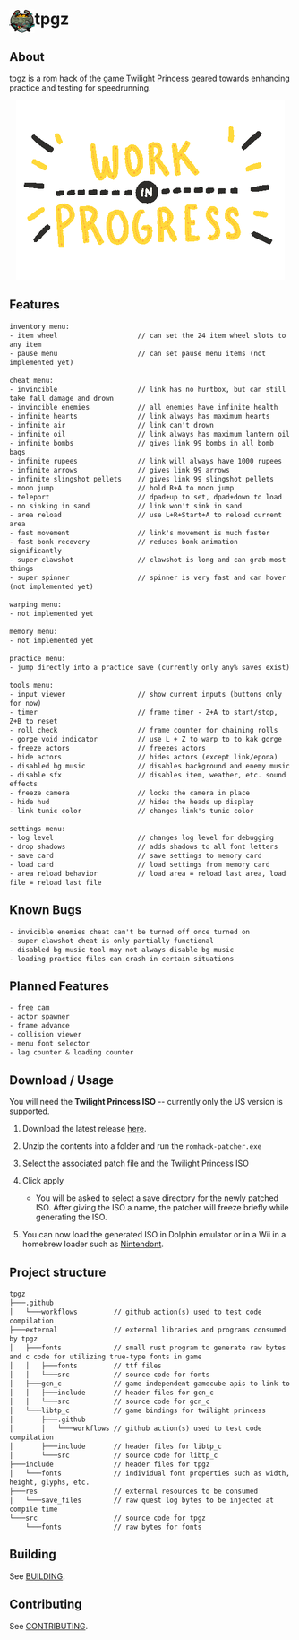 # <img src="./res/icons/icon.jpg" height="42" width="45" align="top"/>tpgz</h1>

## About

tpgz is a rom hack of the game Twilight Princess geared towards enhancing practice and testing for speedrunning. 

<p align="center">
  <img src="./res/icons/giphy.gif?raw=true" />
</p>

## Features

```
inventory menu:
- item wheel                    // can set the 24 item wheel slots to any item
- pause menu                    // can set pause menu items (not implemented yet)

cheat menu:
- invincible                    // link has no hurtbox, but can still take fall damage and drown
- invincible enemies            // all enemies have infinite health
- infinite hearts               // link always has maximum hearts
- infinite air                  // link can't drown
- infinite oil                  // link always has maximum lantern oil
- infinite bombs                // gives link 99 bombs in all bomb bags
- infinite rupees               // link will always have 1000 rupees
- infinite arrows               // gives link 99 arrows
- infinite slingshot pellets    // gives link 99 slingshot pellets
- moon jump                     // hold R+A to moon jump
- teleport                      // dpad+up to set, dpad+down to load 
- no sinking in sand            // link won't sink in sand
- area reload                   // use L+R+Start+A to reload current area
- fast movement                 // link's movement is much faster
- fast bonk recovery            // reduces bonk animation significantly
- super clawshot                // clawshot is long and can grab most things
- super spinner                 // spinner is very fast and can hover (not implemented yet)

warping menu:
- not implemented yet

memory menu:
- not implemented yet

practice menu:
- jump directly into a practice save (currently only any% saves exist)

tools menu:
- input viewer                  // show current inputs (buttons only for now)
- timer                         // frame timer - Z+A to start/stop, Z+B to reset
- roll check                    // frame counter for chaining rolls
- gorge void indicator          // use L + Z to warp to to kak gorge
- freeze actors                 // freezes actors
- hide actors                   // hides actors (except link/epona)
- disabled bg music             // disables background and enemy music
- disable sfx                   // disables item, weather, etc. sound effects
- freeze camera                 // locks the camera in place
- hide hud                      // hides the heads up display
- link tunic color              // changes link's tunic color

settings menu:
- log level                     // changes log level for debugging
- drop shadows                  // adds shadows to all font letters
- save card                     // save settings to memory card
- load card                     // load settings from memory card
- area reload behavior          // load area = reload last area, load file = reload last file
```

## Known Bugs

```
- invicible enemies cheat can't be turned off once turned on
- super clawshot cheat is only partially functional
- disabled bg music tool may not always disable bg music
- loading practice files can crash in certain situations
```


## Planned Features

```
- free cam
- actor spawner
- frame advance
- collision viewer
- menu font selector
- lag counter & loading counter
```

## Download / Usage

You will need the **Twilight Princess ISO** -- currently only the US version is supported.

1. Download the latest release [here](https://github.com/hallcristobal/tpgz/releases).

2. Unzip the contents into a folder and run the `romhack-patcher.exe`

3. Select the associated patch file and the Twilight Princess ISO

4. Click apply

    * You will be asked to select a save directory for the newly patched ISO. After giving the ISO a name, the patcher will freeze briefly while generating the ISO.

5. You can now load the generated ISO in Dolphin emulator or in a Wii in a homebrew loader such as [Nintendont](https://github.com/FIX94/Nintendont).

## Project structure
```
tpgz
├───.github
│   └───workflows         // github action(s) used to test code compilation
├───external              // external libraries and programs consumed by tpgz
│   ├───fonts             // small rust program to generate raw bytes and c code for utilizing true-type fonts in game
│   │   ├───fonts         // ttf files
│   │   └───src           // source code for fonts
│   ├───gcn_c             // game independent gamecube apis to link to
│   │   ├───include       // header files for gcn_c
│   │   └───src           // source code for gcn_c
│   └───libtp_c           // game bindings for twilight princess
│       ├───.github
│       │   └───workflows // github action(s) used to test code compilation
│       ├───include       // header files for libtp_c
│       └───src           // source code for libtp_c
├───include               // header files for tpgz
│   └───fonts             // individual font properties such as width, height, glyphs, etc.
├───res                   // external resources to be consumed
│   └───save_files        // raw quest log bytes to be injected at compile time
└───src                   // source code for tpgz
    └───fonts             // raw bytes for fonts
```

## Building
See [BUILDING](./BUILDING.md).

## Contributing
See [CONTRIBUTING](./CONTRIBUTING.md).